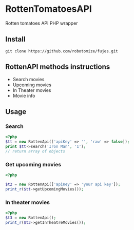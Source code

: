 # RottenTomatoesAPI
Rotten tomatoes API PHP wrapper

## Install

`git clone https://github.com/robotomize/fujes.git`

## RottenAPI methods instructions

* Search movies
* Upcoming movies
* In Theater movies
* Movie info

## Usage

### Search
```php
<?php
$tt = new RottenApi(['apiKey' => '', 'raw' => false]);
print $tt->search('Iron Man', '1');
// return array of objects
```

### Get upcoming movies
```php
<?php

$t2 = new RottenApi(['apiKey' => 'your api key']);
print_r($tt->getUpcomingMovies());
```

### In theater movies

```php
<?php
$t3 = new RottenApi();
print_r($t3->getInTheatreMovies());
```


